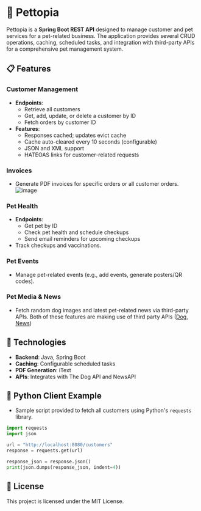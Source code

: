 # 🐾 Pettopia

Pettopia is a **Spring Boot REST API** designed to manage customer and pet services for a pet-related business. The application provides several CRUD operations, caching, scheduled tasks, and integration with third-party APIs for a comprehensive pet management system.

## 📋 Features

### Customer Management
- **Endpoints**:
  - Retrieve all customers
  - Get, add, update, or delete a customer by ID
  - Fetch orders by customer ID
- **Features**:
  - Responses cached; updates evict cache
  - Cache auto-cleared every 10 seconds (configurable)
  - JSON and XML support
  - HATEOAS links for customer-related requests

### Invoices
- Generate PDF invoices for specific orders or all customer orders.
![image](https://user-images.githubusercontent.com/38580052/228236887-703d8ce9-76d0-4a1a-8123-7f3060a134c7.png)
### Pet Health
- **Endpoints**:
  - Get pet by ID
  - Check pet health and schedule checkups
  - Send email reminders for upcoming checkups
- Track checkups and vaccinations.

### Pet Events
- Manage pet-related events (e.g., add events, generate posters/QR codes).

### Pet Media & News
- Fetch random dog images and latest pet-related news via third-party APIs.
Both of these features are making use of third party APIs ([Dog](https://thedogapi.com/), [News](https://newsapi.org/))

## 🚀 Technologies
- **Backend**: Java, Spring Boot
- **Caching**: Configurable scheduled tasks
- **PDF Generation**: iText
- **APIs**: Integrates with The Dog API and NewsAPI

## 🐍 Python Client Example
- Sample script provided to fetch all customers using Python's `requests` library.
```python
import requests
import json

url = "http://localhost:8080/customers"
response = requests.get(url)

response_json = response.json()
print(json.dumps(response_json, indent=4))
```

## 📜 License
This project is licensed under the MIT License.
